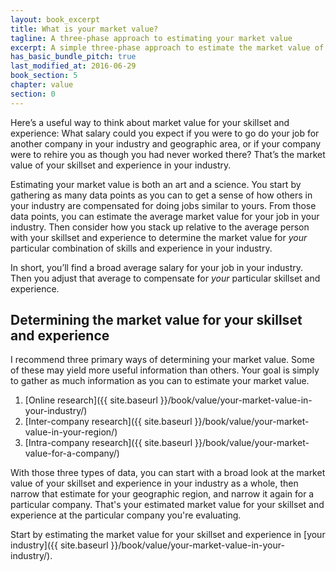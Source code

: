 ```yaml
---
layout: book_excerpt
title: What is your market value?
tagline: A three-phase approach to estimating your market value
excerpt: A simple three-phase approach to estimate the market value of your skillset and experience in your industry, and for a particular company.
has_basic_bundle_pitch: true
last_modified_at: 2016-06-29
book_section: 5
chapter: value
section: 0
---
```


Here’s a useful way to think about market value for your skillset and experience: What salary could you expect if you were to go do your job for another company in your industry and geographic area, or if your company were to rehire you as though you had never worked there? That’s the market value of your skillset and experience in your industry. 

Estimating your market value is both an art and a science. You start by gathering as many data points as you can to get a sense of how others in your industry are compensated for doing jobs similar to yours. From those data points, you can estimate the average market value for your job in your industry. Then consider how you stack up relative to the average person with your skillset and experience to determine the market value for *your* particular combination of skills and experience in your industry.

In short, you’ll find a broad average salary for your job in your industry. Then you adjust that average to compensate for *your* particular skillset and experience.

<!-- >{% include book_ad_box.html offer="the Market Value Estimation Worksheet" blurb="Before you go too much further, you might want to get the Market Value Estimation Worksheet to help you keep track of the data you will gather and aggregate throughout the estimation process." %} -->

## Determining the market value for your skillset and experience

I recommend three primary ways of determining your market value. Some of these may yield more useful information than others. Your goal is simply to gather as much information as you can to estimate your market value.

1. [Online research]({{ site.baseurl }}/book/value/your-market-value-in-your-industry/)
2. [Inter-company research]({{ site.baseurl }}/book/value/your-market-value-in-your-region/)
3. [Intra-company research]({{ site.baseurl }}/book/value/your-market-value-for-a-company/)

With those three types of data, you can start with a broad look at the market value of your skillset and experience in your industry as a whole, then narrow that estimate for your geographic region, and narrow it again for a particular company. That's your estimated market value for your skillset and experience at the particular company you're evaluating.

Start by estimating the market value for your skillset and experience in [your industry]({{ site.baseurl }}/book/value/your-market-value-in-your-industry/).